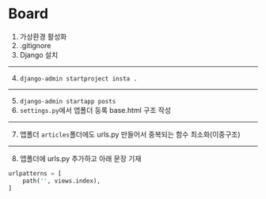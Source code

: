 # Board

1. 가상환경 활성화
2. .gitignore
3. Django 설치
---
4. `django-admin startproject insta .`
---
5. `django-admin startapp posts`
6. `settings.py`에서 앱폴더 등록
base.html 구조 작성
---
7. 앱폴더 `articles`폴더에도 urls.py 만들어서 중복되는 함수 최소화(이중구조)
---
8. 앱폴더에 urls.py 추가하고 아래 문장 기재
```py
urlpatterns = [
    path('', views.index),
]
```